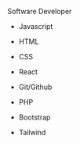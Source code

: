 Software Developer
- Javascript
- HTML
- CSS
- React
- Git/Github
- PHP

- Bootstrap
- Tailwind




<!---
WilAm1/WilAm1 is a ✨ special ✨ repository because its `README.md` (this file) appears on your GitHub profile.
You can click the Preview link to take a look at your changes.
--->
